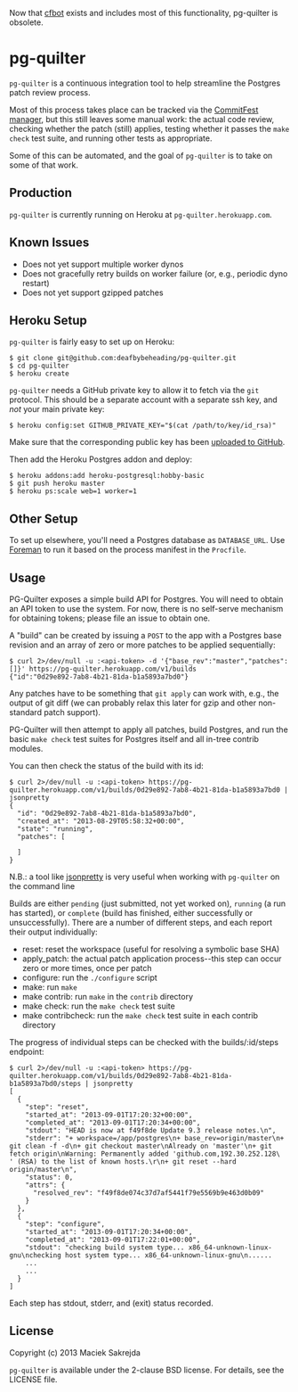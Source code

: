Now that [cfbot](http://cfbot.cputube.org/) exists and includes most
of this functionality, pg-quilter is obsolete.

# pg-quilter

`pg-quilter` is a continuous integration tool to help streamline the
Postgres patch review process.

Most of this process takes place can be tracked via the [CommitFest
manager](https://commitfest.postgresql.org/), but this still leaves
some manual work: the actual code review, checking whether the patch
(still) applies, testing whether it passes the `make check` test
suite, and running other tests as appropriate.

Some of this can be automated, and the goal of `pg-quilter` is to take
on some of that work.


## Production

`pg-quilter` is currently running on Heroku at
`pg-quilter.herokuapp.com`.


## Known Issues

 * Does not yet support multiple worker dynos
 * Does not gracefully retry builds on worker failure (or, e.g.,
   periodic dyno restart)
 * Does not yet support gzipped patches

## Heroku Setup

`pg-quilter` is fairly easy to set up on Heroku:

```console
$ git clone git@github.com:deafbybeheading/pg-quilter.git
$ cd pg-quilter
$ heroku create
```

`pg-quilter` needs a GitHub private key to allow it to fetch via the
`git` protocol. This should be a separate account with a separate ssh
key, and *not* your main private key:

```console
$ heroku config:set GITHUB_PRIVATE_KEY="$(cat /path/to/key/id_rsa)"
```

Make sure that the corresponding public key has been [uploaded to
GitHub](https://github.com/settings/ssh).

Then add the Heroku Postgres addon and deploy:

```console
$ heroku addons:add heroku-postgresql:hobby-basic
$ git push heroku master
$ heroku ps:scale web=1 worker=1
```


## Other Setup

To set up elsewhere, you'll need a Postgres database as
`DATABASE_URL`. Use [Foreman](https://github.com/ddollar/foreman) to
run it based on the process manifest in the `Procfile`.


## Usage

PG-Quilter exposes a simple build API for Postgres. You will need to
obtain an API token to use the system. For now, there is no self-serve
mechanism for obtaining tokens; please file an issue to obtain one.

A "build" can be created by issuing a `POST` to the app with a
Postgres base revision and an array of zero or more patches to be
applied sequentially:

```console
$ curl 2>/dev/null -u :<api-token> -d '{"base_rev":"master","patches":[]}' https://pg-quilter.herokuapp.com/v1/builds
{"id":"0d29e892-7ab8-4b21-81da-b1a5893a7bd0"}
```

Any patches have to be something that `git apply` can work with, e.g.,
the output of git diff (we can probably relax this later for gzip and
other non-standard patch support).

PG-Quilter will then attempt to apply all patches, build Postgres, and
run the basic `make check` test suites for Postgres itself and all
in-tree contrib modules.

You can then check the status of the build with its id:

```console
$ curl 2>/dev/null -u :<api-token> https://pg-quilter.herokuapp.com/v1/builds/0d29e892-7ab8-4b21-81da-b1a5893a7bd0 | jsonpretty
{
  "id": "0d29e892-7ab8-4b21-81da-b1a5893a7bd0",
  "created_at": "2013-08-29T05:58:32+00:00",
  "state": "running",
  "patches": [

  ]
}
```

N.B.: a tool like
[jsonpretty](https://github.com/nicksieger/jsonpretty) is very useful
when working with `pg-quilter` on the command line

Builds are either `pending` (just submitted, not yet worked on),
`running` (a run has started), or `complete` (build has finished,
either successfully or unsuccessfully). There are a number of different
steps, and each report their output individually:

 * reset: reset the workspace (useful for resolving a symbolic base SHA)
 * apply_patch: the actual patch application process--this step can
   occur zero or more times, once per patch
 * configure: run the `./configure` script
 * make: run `make`
 * make contrib: run `make` in the `contrib` directory
 * make check: run the `make check` test suite
 * make contribcheck: run the `make check` test suite in each contrib
   directory

The progress of individual steps can be checked with the
builds/:id/steps endpoint:

```console
$ curl 2>/dev/null -u :<api-token> https://pg-quilter.herokuapp.com/v1/builds/0d29e892-7ab8-4b21-81da-b1a5893a7bd0/steps | jsonpretty
[
  {
    "step": "reset",
    "started_at": "2013-09-01T17:20:32+00:00",
    "completed_at": "2013-09-01T17:20:34+00:00",
    "stdout": "HEAD is now at f49f8de Update 9.3 release notes.\n",
    "stderr": "+ workspace=/app/postgres\n+ base_rev=origin/master\n+ git clean -f -d\n+ git checkout master\nAlready on 'master'\n+ git fetch origin\nWarning: Permanently added 'github.com,192.30.252.128\
' (RSA) to the list of known hosts.\r\n+ git reset --hard origin/master\n",
    "status": 0,
    "attrs": {
      "resolved_rev": "f49f8de074c37d7af5441f79e5569b9e463d0b09"
    }
  },
  {
    "step": "configure",
    "started_at": "2013-09-01T17:20:34+00:00",
    "completed_at": "2013-09-01T17:22:01+00:00",
    "stdout": "checking build system type... x86_64-unknown-linux-gnu\nchecking host system type... x86_64-unknown-linux-gnu\n......
    ...
    ...
  }
]
```

Each step has stdout, stderr, and (exit) status recorded.


## License

Copyright (c) 2013 Maciek Sakrejda

`pg-quilter` is available under the 2-clause BSD license. For details,
see the LICENSE file.
